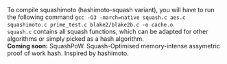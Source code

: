 To compile squashimoto (hashimoto-squash variant), you will have to run the following command `gcc -O3 -march=native squash.c aes.c squashimoto.c prime_test.c blake2/blake2b.c -o cache.o`. </br>
`squash.c` contains all squash functions, which can be adapted for other algorithms or simply picked as a hash algorithm. </br>
**Coming soon:** SquashPoW. Squash-Optimised memory-intense assymetric proof of work hash. Inspired by hashimoto.

